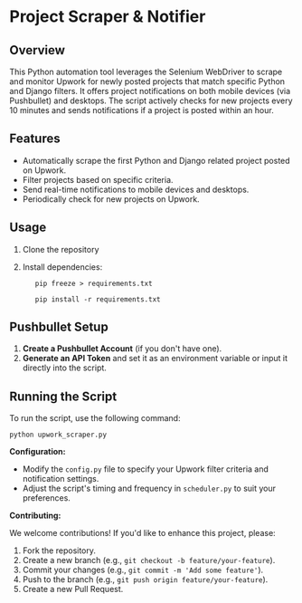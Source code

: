 # Project Scraper & Notifier


## Overview

This Python automation tool leverages the Selenium WebDriver to scrape and monitor Upwork for newly posted projects that match specific Python and Django filters. It offers project notifications on both mobile devices (via Pushbullet) and desktops. The script actively checks for new projects every 10 minutes and sends notifications if a project is posted within an hour.

## Features

- Automatically scrape the first Python and Django related project posted on Upwork.
- Filter projects based on specific criteria.
- Send real-time notifications to mobile devices and desktops.
- Periodically check for new projects on Upwork.

## Usage

1. Clone the repository

2. Install dependencies:

    ```shell
       pip freeze > requirements.txt
    
       pip install -r requirements.txt
  ## Pushbullet Setup

1. **Create a Pushbullet Account** (if you don't have one).
2. **Generate an API Token** and set it as an environment variable or input it directly into the script.

## Running the Script

  To run the script, use the following command:
        
    python upwork_scraper.py

**Configuration:**

- Modify the `config.py` file to specify your Upwork filter criteria and notification settings.
- Adjust the script's timing and frequency in `scheduler.py` to suit your preferences.

**Contributing:**

We welcome contributions! If you'd like to enhance this project, please:

1. Fork the repository.
2. Create a new branch (e.g., `git checkout -b feature/your-feature`).
3. Commit your changes (e.g., `git commit -m 'Add some feature'`).
4. Push to the branch (e.g., `git push origin feature/your-feature`).
5. Create a new Pull Request.
